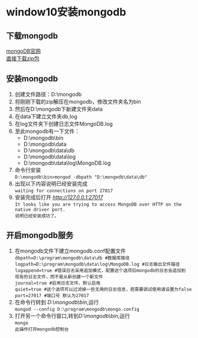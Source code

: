# window10安装mongodb
## 下载mongodb
[mongoDB官网](http://www.mongodb.org/)  
[直接下载zip包](http://dl.mongodb.org/dl/win32/x86_64)
## 安装mongodb
1. 创建文件路径：D:\mongodb
2. 将刚刚下载的zip解压在mongodb，修改文件夹名为bin
3. 然后在D:\mongodb下新建文件夹data
4. 在data下建立文件夹db,log
5. 在log文件夹下创建日志文件MongoDB.log
6. 至此mongodb有一下文件：  
    * D:\mongodb\bin
    * D:\mongodb\data
    * D:\mongodb\data\db
    * D:\mongodb\data\log
    * D:\mongodb\data\log\MongoDB.log
7. 命令行安装  
    `D:\mongodb\bin>mongod -dbpath "D:\mongodb\data\db"`
8. 出现以下内容说明已经安装完成  
    `waiting for connections on port 27017`
9. 安装完成后打开 *http://127.0.0.1:27017*  
    `It looks like you are trying to access MongoDB over HTTP on the native driver port. `  
    `说明已经安装成功了。`
## 开启mongodb服务
1. 在mongodb文件下建立mongodb.conf配置文件  
    `dbpath=D:\program\mongodb\data\db #数据库路径`  
    `logpath=D:\program\mongodb\data\log\MongoDB.log #日志输出文件路径`  
    `logappend=true #错误日志采用追加模式，配置这个选项后mongodb的日志会追加到  现有的日志文件，而不是从新创建一个新文件`  
    `journal=true #启用日志文件，默认启用`  
    `quiet=true #这个选项可以过滤掉一些无用的日志信息，若需要调试使用请设置为false`  
    `port=27017 #端口号 默认为27017`  
2. 在命令行转到 *D:\mongodb\bin*,运行  
    `mongod --config D:\program\mongodb\mongo.config`
3. 打开另一个命令行窗口,转到*D:\mongodb\bin*,运行  
    `mongo`  
    `此操作打开mongodb控制台`
    
